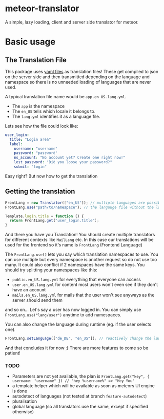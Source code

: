# meteor-translator

A simple, lazy loading, client and server side translator for meteor.

# Basic usage

## The Translation File
This package uses [yaml files](http://www.yaml.org/) as translation files! These get compiled to json on the server side and then transmitted depending on the language and namespace so there is no unneeded loading of languages that are never used.

A typical translation file name would be `app.en_US.lang.yml`.
- The `app` is the namespace
- The `en_US` tells which locale it belongs to.
- The `lang.yml` identifies it as a language file.
 
Lets see how the file could look like:

```YAML
user_login:
  title: "Login area"
  label:
    username: "username"
    password: "password"
    no_account: "No account yet? Create one right now!"
    lost_password: "Did you loose your password?"
    submit: "login"
```

Easy right? But now how to get the translation

## Getting the translation

```Javascript
FrontLang = new Translator(["en_US"]); // multiple languages are possible as fallback
FrontLang.use("path/to/namespace"); // the langauge file without the language eg "app", not "app.en_US.lang.yml"

Template.login.title = function () {
  return FrontLang.get("user_login.title");
}
```

And there you have you Translation! You should create multiple translators for different contexts like `MailLang` etc.
In this case our translations will be used for the frontend so it's name is `FrontLang` (Frontend Language)

The `FrontLang.use()` lets you say which translation namespaces to use.
You can use multiple but every namespace is another request so do not use too many.
It could also conflict if 2 namespaces have the same keys.
You should try splitting your namespaces like this:
- `public.en_US.lang.yml` for everything that everyone can access
- `user.en_US.lang.yml` for content most users won't even see if they don't have an account
- `mails.en_US.lang.yml` for mails that the user won't see anyways as the server should send them

and so on... Let's say a user has now logged in. You can simply use `FrontLang.use("lang/user")` anytime to add namespaces.

You can also change the language during runtime (eg. if the user selects one).
```Javascript
FrontLang.setLanguage(["de_DE", "en_US"]); // reactively change the language
```
And that concludes it for now ;) There are more features to come so be patient!

### TODO
- Parameters are not yet available, the plan is `FrontLang.get("key", { username: "username" }) // "hey %username%" => "Hey You"`
- a template helper which will be available as soon as meteors UI engine is done
- autodetect of languages (not tested at branch `feature-autodetect`)
- pluralisation
- global language (so all translators use the same, except if specified otherwise)
